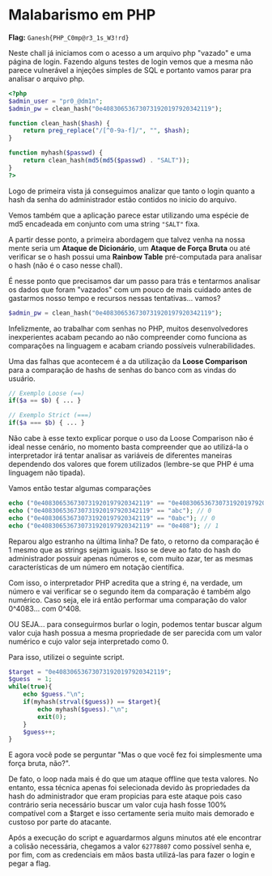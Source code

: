 # Malabarismo em PHP

**Flag:** `Ganesh{PHP_C0mp@r3_1s_W3!rd}`

Neste chall já iniciamos com o acesso a um arquivo php "vazado" e uma página de login. Fazendo alguns testes de login vemos que a mesma não parece vulnerável a injeções simples de SQL e portanto vamos parar pra analisar o arquivo php.

```php
<?php
$admin_user = "pr0_@dm1n";
$admin_pw = clean_hash("0e408306536730731920197920342119");

function clean_hash($hash) {
    return preg_replace("/[^0-9a-f]/", "", $hash);
}

function myhash($passwd) {
    return clean_hash(md5(md5($passwd) . "SALT"));
}
?>
```

Logo de primeira vista já conseguimos analizar que tanto o login quanto a hash da senha do administrador estão contidos no inicio do arquivo.

Vemos também que a aplicação parece estar utilizando uma espécie de md5 encadeada em conjunto com uma string `"SALT"` fixa.

A partir desse ponto, a primeira abordagem que talvez venha na nossa mente seria um **Ataque de Dicionário**, um **Ataque de Força Bruta** ou até verificar se o hash possui uma **Rainbow Table** pré-computada para analisar o hash (não é o caso nesse chall).

É nesse ponto que precisamos dar um passo para trás e tentarmos analisar os dados que foram "vazados" com um pouco de mais cuidado antes de gastarmos nosso tempo e recursos nessas tentativas... vamos?

```php
$admin_pw = clean_hash("0e408306536730731920197920342119");
```

Infelizmente, ao trabalhar com senhas no PHP, muitos desenvolvedores inexperientes acabam pecando ao não compreender como funciona as comparações na linguagem e acabam criando possíveis vulnerabilidades.

Uma das falhas que acontecem é a da utilização da **Loose Comparison** para a comparação de hashs de senhas do banco com as vindas do usuário.

```php
// Exemplo Loose (==)
if($a == $b) { ... }

// Exemplo Strict (===)
if($a === $b) { ... }
```

Não cabe à esse texto explicar porque o uso da Loose Comparison não é ideal nesse cenário, no momento basta compreender que ao utilizá-la o interpretador irá tentar analisar as variáveis de diferentes maneiras dependendo dos valores que forem utilizados (lembre-se que PHP é uma linguagem não tipada).

Vamos então testar algumas comparações

```php
echo ("0e408306536730731920197920342119" == "0e408306536730731920197920342119"); // 1
echo ("0e408306536730731920197920342119" == "abc"); // 0
echo ("0e408306536730731920197920342119" == "0abc"); // 0
echo ("0e408306536730731920197920342119" == "0e408"); // 1
```

Reparou algo estranho na última linha? De fato, o retorno da comparação é 1 mesmo que as strings sejam iguais. Isso se deve ao fato do hash do administrador possuir apenas números e, com muito azar, ter as mesmas características de um número em notação científica. 

Com isso, o interpretador PHP acredita que a string é, na verdade, um número e vai verificar se o segundo item da comparação é também algo numérico. Caso seja, ele irá então performar uma comparação do valor 0^4083... com 0^408.

OU SEJA... para conseguirmos burlar o login, podemos tentar buscar algum valor cuja hash possua a mesma propriedade de ser parecida com um valor numérico e cujo valor seja interpretado como 0.

Para isso, utilizei o seguinte script.

```php
$target = "0e408306536730731920197920342119";
$guess  = 1;   
while(true){
    echo $guess."\n";
    if(myhash(strval($guess)) == $target){
        echo myhash($guess)."\n";
        exit(0);
    }
    $guess++;
}
```

E agora você pode se perguntar "Mas o que você fez foi simplesmente uma força bruta, não?". 

De fato, o loop nada mais é do que um ataque offline que testa valores. No entanto, essa técnica apenas foi selecionada devido às propriedades da hash do administrador que eram propicias para este ataque pois caso contrário seria necessário buscar um valor cuja hash fosse 100% compatível com a $target e isso certamente seria muito mais demorado e custoso por parte do atacante.

Após a execução do script e aguardarmos alguns minutos até ele encontrar a colisão necessária, chegamos a valor `62778807` como possível senha e, por fim, com as credenciais em mãos basta utilizá-las para fazer o login e pegar a flag.